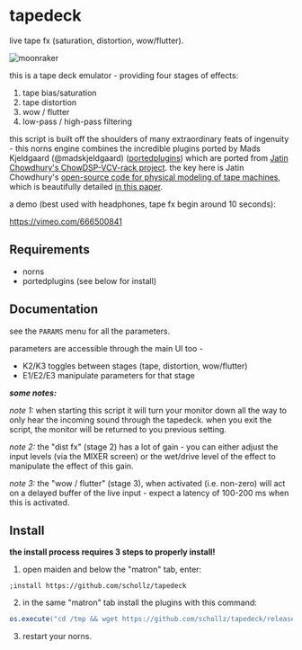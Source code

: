 # tapedeck

live tape fx (saturation, distortion, wow/flutter).


![moonraker](https://user-images.githubusercontent.com/6550035/149668537-202958bc-c680-4880-a8a2-d104cc9e15dd.png)

this is a tape deck emulator - providing four stages of effects: 

1) tape bias/saturation
2) tape distortion
3) wow / flutter 
4) low-pass / high-pass filtering

this script is built off the shoulders of many extraordinary feats of ingenuity - this norns engine combines the incredible plugins ported by Mads Kjeldgaard (@madskjeldgaard) ([portedplugins](https://github.com/madskjeldgaard/portedplugins)) which are ported from [Jatin Chowdhury's ChowDSP-VCV-rack project](https://github.com/jatinchowdhury18/ChowDSP-VCV). the key here is Jatin Chowdhury's [open-source code for physical modeling of tape machines](https://github.com/jatinchowdhury18/AnalogTapeModel), which is beautifully detailed [in this paper](dafx2019.bcu.ac.uk/papers/DAFx2019_paper_3.pdf).

a demo (best used with headphones, tape fx begin around 10 seconds):

https://vimeo.com/666500841

## Requirements

- norns
- portedplugins (see below for install)

## Documentation

see the `PARAMS` menu for all the parameters.

parameters are accessible through the main UI too - 

- K2/K3 toggles between stages (tape, distortion, wow/flutter)
- E1/E2/E3 manipulate parameters for that stage

***some notes:***

_note 1:_ when starting this script it will turn your monitor down all the way to only hear the incoming sound through the tapedeck. when you exit the script, the monitor will be returned to you previous setting.

_note 2:_ the "dist fx" (stage 2) has a lot of gain - you can either adjust the input levels (via the MIXER screen) or the wet/drive level of the effect to manipulate the effect of this gain.

_note 3:_ the "wow / flutter" (stage 3), when activated (i.e. non-zero) will act on a delayed buffer of the live input - expect a latency of 100-200 ms when this is activated.

## Install

**the install process requires 3 steps to properly install!**

1. open maiden and below the "matron" tab, enter:


```
;install https://github.com/schollz/tapedeck
```

2. in the same "matron" tab install the plugins with this command:

```lua
os.execute("cd /tmp && wget https://github.com/schollz/tapedeck/releases/download/PortedPlugins/PortedPlugins.tar.gz && tar -xvzf PortedPlugins.tar.gz && rm PortedPlugins.tar.gz && sudo rsync -avrP PortedPlugins /home/we/.local/share/SuperCollider/Extensions/")
```

3. restart your norns.
